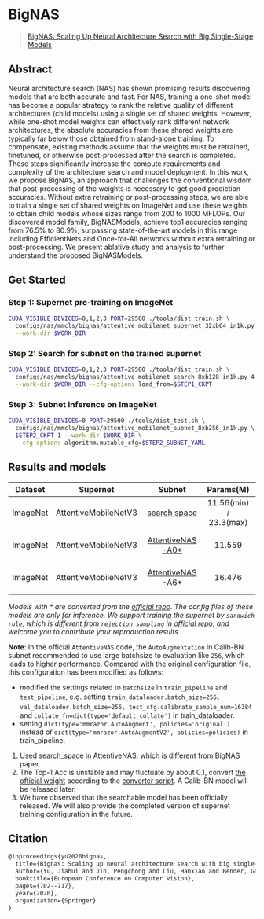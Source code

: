 # BigNAS

> [BigNAS: Scaling Up Neural Architecture Search with Big Single-Stage Models](https://arxiv.org/abs/2003.11142)

<!-- [ALGORITHM] -->

## Abstract

Neural architecture search (NAS) has shown promising results discovering models that are both accurate and fast. For NAS, training a one-shot model has become a popular strategy to rank the relative quality of different architectures (child models) using a single set of shared weights. However, while one-shot model weights can effectively rank different network architectures, the absolute accuracies from these shared weights are typically far below those obtained from stand-alone training. To compensate, existing methods assume that the weights must be retrained, finetuned, or otherwise post-processed after the search is completed. These steps significantly increase the compute requirements and complexity of the architecture search and model deployment. In this work, we propose BigNAS, an approach that challenges the conventional wisdom that post-processing of the weights is necessary to get good prediction accuracies. Without extra retraining or post-processing steps, we are able to train a single set of shared weights on ImageNet and use these weights to obtain child models whose sizes range from 200 to 1000 MFLOPs. Our discovered model family, BigNASModels, achieve top1 accuracies ranging from 76.5% to 80.9%, surpassing state-of-the-art models in this range including EfficientNets and Once-for-All networks without extra retraining or post-processing. We present ablative study and analysis to further understand the proposed BigNASModels.

## Get Started

### Step 1: Supernet pre-training on ImageNet

```bash
CUDA_VISIBLE_DEVICES=0,1,2,3 PORT=29500 ./tools/dist_train.sh \
  configs/nas/mmcls/bignas/attentive_mobilenet_supernet_32xb64_in1k.py 4 \
  --work-dir $WORK_DIR
```

### Step 2: Search for subnet on the trained supernet

```bash
CUDA_VISIBLE_DEVICES=0,1,2,3 PORT=29500 ./tools/dist_train.sh \
  configs/nas/mmcls/bignas/attentive_mobilenet_search_8xb128_in1k.py 4 \
  --work-dir $WORK_DIR --cfg-options load_from=$STEP1_CKPT
```

### Step 3: Subnet inference on ImageNet

```bash
CUDA_VISIBLE_DEVICES=0 PORT=29500 ./tools/dist_test.sh \
  configs/nas/mmcls/bignas/attentive_mobilenet_subnet_8xb256_in1k.py \
  $STEP2_CKPT 1 --work-dir $WORK_DIR \
  --cfg-options algorithm.mutable_cfg=$STEP2_SUBNET_YAML
```

## Results and models

| Dataset  |       Supernet       |                                                              Subnet                                                               |       Params(M)        |       Flops(G)       |          Top-1          |                                                              Config                                                               |                                                                                             Download                                                                                              |                                                                      Remarks                                                                      |
| :------: | :------------------: | :-------------------------------------------------------------------------------------------------------------------------------: | :--------------------: | :------------------: | :---------------------: | :-------------------------------------------------------------------------------------------------------------------------------: | :-----------------------------------------------------------------------------------------------------------------------------------------------------------------------------------------------: | :-----------------------------------------------------------------------------------------------------------------------------------------------: |
| ImageNet | AttentiveMobileNetV3 | [search space](https://github.com/open-mmlab/mmrazor/blob/dev-1.x/configs/_base_/nas_backbones/attentive_mobilenetv3_supernet.py) | 11.56(min) / 23.3(max) | 414(min) / 1944(max) | 76.88(min) / 81.42(max) | [config](https://github.com/open-mmlab/mmrazor/blob/dev-1.x/configs/nas/mmcls/bignas/attentive_mobilenet_supernet_32xb64_in1k.py) | [model\*](https://download.openmmlab.com/mmrazor/v0.1/nas/bignas/attentive_mobilenet_subnet_8xb256_in1k/attentive_mobilenet_supernet_32xb64_in1k_flops-2G_acc-81.72_20221229_200440-954772a3.pth) | [log](https://download.openmmlab.com/mmrazor/v1/bignas/attentive_mobilenet_supernet_32xb64_in1k_20221227_175800-bcf94eaa.json)  (`sandwich rule`) |
| ImageNet | AttentiveMobileNetV3 |                  [AttentiveNAS-A0\*](https://download.openmmlab.com/mmrazor/v1/bignas/ATTENTIVE_SUBNET_A0.yaml)                   |         11.559         |         414          |          77.19          |  [config](https://github.com/open-mmlab/mmrazor/blob/dev-1.x/configs/nas/mmcls/bignas/attentive_mobilenet_subnet_8xb256_in1k.py)  |                        [model](https://download.openmmlab.com/mmrazor/v1/bignas/attentive_mobilenet_subnet_8xb256_in1k_flops-0.21G_acc-77.19_20221229_200440-282a1f70.pth)                        |                                                              Converted from the repo                                                              |
| ImageNet | AttentiveMobileNetV3 |                  [AttentiveNAS-A6\*](https://download.openmmlab.com/mmrazor/v1/bignas/ATTENTIVE_SUBNET_A6.yaml)                   |         16.476         |         1163         |          80.81          |  [config](https://github.com/open-mmlab/mmrazor/blob/dev-1.x/configs/nas/mmcls/bignas/attentive_mobilenet_subnet_8xb256_in1k.py)  |                        [model](https://download.openmmlab.com/mmrazor/v1/bignas/attentive_mobilenet_subnet_8xb256_in1k_flops-0.93G_acc-80.81_20221229_200440-73d92cc6.pth)                        |                                                              Converted from the repo                                                              |

*Models with * are converted from the [official repo](https://github.com/facebookresearch/AttentiveNAS). The config files of these models
are only for inference. We support training the supernet by `sandwich rule`, which is different from `rejection sampling` in [official repo](https://github.com/facebookresearch/AttentiveNAS), and welcome you to contribute your reproduction results.*

**Note**: In the official `AttentiveNAS` code, the `AutoAugmentation` in Calib-BN subnet recommended to use large batchsize to evaluation like `256`, which leads to higher performance. Compared with the original configuration file, this configuration has been modified as follows:

- modified the settings related to `batchsize` in `train_pipeline` and `test_pipeline`, e.g. setting `train_dataloader.batch_size=256`、 `val_dataloader.batch_size=256`、`test_cfg.calibrate_sample_num=16384` and `collate_fn=dict(type='default_collate')` in train_dataloader.
- setting `dict(type='mmrazor.AutoAugment', policies='original')` instead of `dict(type='mmrazor.AutoAugmentV2', policies=policies)` in train_pipeline.

1. Used search_space in AttentiveNAS, which is different from BigNAS paper.
2. The Top-1 Acc is unstable and may fluctuate by about 0.1, convert [the official weight](https://download.openmmlab.com/mmrazor/v1/bignas/attentive_mobilenet_supernet_32xb64_in1k_flops-2G_acc-81.72_20221229_200440-954772a3.pth) according to the [converter script](../../../../tools/model_converters/convert_attentivenas_nas_ckpt.py). A Calib-BN model will be released later.
3. We have observed that the searchable model has been officially released. We will also provide the completed version of supernet training configuration in the future.

## Citation

```latex
@inproceedings{yu2020bignas,
  title={Bignas: Scaling up neural architecture search with big single-stage models},
  author={Yu, Jiahui and Jin, Pengchong and Liu, Hanxiao and Bender, Gabriel and Kindermans, Pieter-Jan and Tan, Mingxing and Huang, Thomas and Song, Xiaodan and Pang, Ruoming and Le, Quoc},
  booktitle={European Conference on Computer Vision},
  pages={702--717},
  year={2020},
  organization={Springer}
}
```
